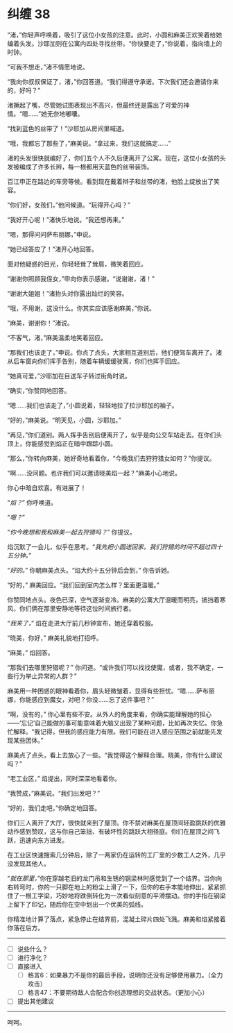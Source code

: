 # 纠缠 38

“渚，”你轻声呼唤着，吸引了这位小女孩的注意。此时，小圆和麻美正欢笑着给她编着头发。沙耶加则在公寓内四处寻找丝带。“你快要走了，”你说着，指向墙上的时钟。

“可我不想走，”渚不情愿地说。

“我向你叔叔保证了，渚，”你回答道。“我们得遵守承诺。下次我们还会邀请你来的，好吗？”

渚撅起了嘴，尽管她试图表现出不高兴，但最终还是露出了可爱的神情。“嗯……”她无奈地嘟囔。

“找到蓝色的丝带了！”沙耶加从房间里喊道。

“哦，我都忘了那些了，”麻美说。“拿过来，我们这就搞定……”

渚的头发很快就编好了，你们五个人不久后便离开了公寓。现在，这位小女孩的头发被编成了许多长辫，每一根都用天蓝色的丝带装饰。

百江申正在路边的车旁等候。看到现在戴着辫子和丝带的渚，他脸上绽放出了笑容。

“你们好，女孩们，”他问候道。“玩得开心吗？”

“我好开心呢！”渚快乐地说。“我还想再来。”

“嗯，那得问问萨布丽娜，”申说。

“她已经答应了！”渚开心地回答。

面对他疑惑的目光，你轻轻耸了耸肩，微笑着回应。

“谢谢你照顾我侄女，”申向你表示感谢。“说谢谢，渚！”

“谢谢大姐姐！”渚抬头对你露出灿烂的笑容。

“哦，不用谢，这没什么。你其实应该感谢麻美，”你说。

“麻美，谢谢你！”渚说。

“不客气，渚，”麻美温柔地笑着回应。

“那我们也该走了，”申说。你点了点头，大家相互道别后，他们便驾车离开了。渚从后车窗向你们挥手告别，随着车辆缓缓驶离，你们也挥手回应。

“她真可爱，”沙耶加在目送车子转过街角时说。

“确实，”你赞同地回答。

“嗯……我们也该走了，”小圆说着，轻轻地拉了拉沙耶加的袖子。

“好的，”麻美说。“明天见，小圆，沙耶加。”

“再见，”你们道别。两人挥手告别后便离开了，似乎是向公交车站走去。在你们头顶上，你能感觉到焰正在暗中跟踪小圆。

“那么，”你转向麻美，她好奇地看着你，“今晚我们去狩狩猎女如何？”你提议。

“啊……没问题。也许我们可以邀请晓美焰一起？”麻美小心地说。

你心中暗自欢喜。有进展了！

“*焰？*” 你呼唤道。

“*嗯？*”

“*你今晚想和我和麻美一起去狩猎吗？*” 你提议。

焰沉默了一会儿，似乎在思考。“*我先把小圆送回家。我们狩猎的时间不超过四十五分钟。*”

“*好的。*” 你朝麻美点头。“焰大约十五分钟后会到，” 你告诉她。

“好的，” 麻美回应。“我们回到室内怎么样？里面更温暖。”

你赞同地点头。夜色已深，空气逐渐变冷。麻美的公寓大厅温暖而明亮，抵挡着寒风，你们俩在那里安静地等待这位时间旅行者。

“*我来了，*” 焰在走进大厅前几秒钟宣布，她还穿着校服。

“晓美，你好，” 麻美礼貌地打招呼。

“麻美，” 焰回答。

“那我们去哪里狩猎呢？” 你问道。“或许我们可以找找使魔，或者，我不确定，一些行为举止异常的人群？”

麻美用一种困惑的眼神看着你，眉头轻微皱着，显得有些担忧。“嗯……萨布丽娜，你能感应到魔女，对吧？你没……忘了这件事吧？”

“啊，没有的，” 你心里有些不安。从外人的角度来看，你确实能理解她的担心——‘忘记’自己能做的事可能意味着大脑又出现了某种问题，比如再次失忆。你急忙解释。“我记得，但我的感应能力有限。我们可能在进入感应范围之前就能先发现某些团体。”

麻美点了点头，看上去放心了一些。“我觉得这个解释合理。晓美，你有什么建议吗？”

“老工业区，” 焰提出，同时深深地看着你。

“我赞成，”麻美说。“我们出发吧？”

“好的，我们走吧，”你确定地回答。

你们三人离开了大厅，很快就来到了屋顶。你不禁对麻美在屋顶间轻盈跳跃的优雅动作感到赞叹，这与你自己笨拙、有破坏性的跳跃大相径庭。你们在屋顶之间飞跃，迅速向东方进发。

在工业区快速搜索几分钟后，除了一两家仍在运转的工厂里的少数工人之外，几乎没发现其他人。

“*就在那里，*”你在穿越老旧的龙门吊和生锈的钢梁林时感觉到了一个结界。当你向右转弯时，你的一只脚在地上的粉尘上滑了一下，但你的右手本能地伸出，紧紧抓住了一根工字梁，巧妙地将跌倒转化为一次看似刻意的平滑摆动。你的手指在钢梁上留下了印记，随后你在空中划出一个优美的弧线。

你精准地计算了落点，紧急停止在结界前，混凝土碎片四处飞溅。麻美和焰紧接着你落在后方。

---

- [ ] 说些什么？
- [ ] 进行净化？
- [ ] 直接进入
  - [ ] 格言6：如果暴力不是你的最后手段，说明你还没有足够使用暴力。（全力攻击）
  - [ ] 格言47：不要期待敌人会配合你创造理想的交战状态。（更加小心）
- [ ] 提出其他建议

---

呵呵。
